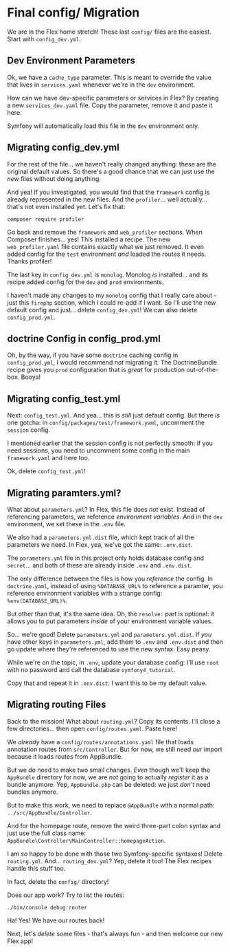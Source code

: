 # Final config/ Migration

We are in the Flex home stretch! These last `config/` files are the easiest. Start
with `config_dev.yml`.

## Dev Environment Parameters

Ok, we have a `cache_type` parameter. This is meant to override the value that
lives in `services.yaml` whenever we're in the `dev` environment.

How can we have dev-specific parameters or services in Flex? By creating a new
`services_dev.yaml` file. Copy the parameter, remove it and paste it here.

Symfony will automatically load this file in the `dev` environment only.

## Migrating config_dev.yml

For the rest of the file... we haven't really changed anything: these are the original
default values. So there's a good chance that we can just use the *new* files without
doing anything.

And yea! If you investigated, you would find that the `framework` config is already
represented in the new files. And the `profiler`... well actually... that's not
even installed yet. Let's fix that:

```terminal
composer require profiler
```

Go back and remove the `framework` and `web_profiler` sections. When Composer finishes...
yes! This installed a recipe. The new `web_profiler.yaml` file contains exactly
what we just removed. It even added config for the `test` environment *and* loaded
the routes it needs. Thanks profiler!

The last key in `config_dev.yml` is `monolog`. Monolog *is* installed... and its
recipe added config for the `dev` and `prod` environments.

I haven't made any changes to my `monolog` config that I really care about - just
this `firephp` section, which I could re-add if I want. So I'll use the new default
config and just... delete `config_dev.yml`! We can also delete `config_prod.yml`.

## doctrine Config in config_prod.yml

Oh, by the way, if you have some `doctrine` caching config in `config_prod.yml`,
I would recommend *not* migrating it. The DoctrineBundle recipe gives you `prod`
configuration that is *great* for production out-of-the-box. Booya!

## Migrating config_test.yml

Next: `config_test.yml`. And yea... this is *still* just default config. But there
*is* one gotcha: in `config/packages/test/framework.yaml`, uncomment the `session`
config.

I mentioned earlier that the session config is not perfectly smooth: if you need sessions,
you need to uncomment some config in the main `framework.yaml` and here too.

Ok, delete `config_test.yml`!

## Migrating paramters.yml?

What about `parameters.yml`? In Flex, this file does *not* exist. Instead of
referencing parameters, we reference *environment variables*. And in the `dev`
environment, we set these in the `.env` file.

We also had a `parameters.yml.dist` file, which kept track of all the parameters
we need. In Flex, yea, we've got the same: `.env.dist`.

The `parameters.yml` file in this project only holds database config and `secret`...
and both of these are already inside `.env` and `.env.dist`.

The only difference between the files is how you *reference* the config. In `doctrine.yaml`,
instead of using `%DATABASE_URL%` to reference a paramter, you reference environment
variables with a strange config: `%env(DATABASE_URL)%`.

But other than that, it's the same idea. Oh, the `resolve:` part is optional: it
allows you to put parameters *inside* of your environment variable values.

So... we're good! Delete `parameters.yml` and `parameters.yml.dist`. If *you* have
other keys in `parameters.yml`, add them to `.env` and `.env.dist` and then go
update where they're referenced to use the new syntax. Easy peasy.

While we're on the topic, in `.env`, update your database config: I'll use `root`
with no password and call the database `symfony4_tutorial`.

Copy that and repeat it in `.env.dist`: I want this to be my default value.

## Migrating routing Files

Back to the mission! What about `routing.yml`? Copy its contents. I'll close a few
directories... then open `config/routes.yaml`. Paste here!

We *already* have a `config/routes/annotations.yaml` file that loads annotation
routes from `src/Controller`. But for now, we still need *our* import because it
loads routes from AppBundle.

But we *do* need to make two small changes. *Even* though we'll keep the `AppBundle`
directory for now, we are *not* going to actually *register* it as a bundle anymore.
Yep, `AppBundle.php` can be deleted: we just *don't* need bundles anymore.

But to make this work, we need to replace `@AppBundle` with a normal path:
`../src/AppBundle/Controller`.

And for the homepage route, remove the weird three-part colon syntax and just use
the full class name: `AppBundle\Controller\MainController::homepageAction`.

I am *so* happy to be done with those two Symfony-specific syntaxes! Delete
`routing.yml`. And... `routing_dev.yml`? Yep, delete it too! The Flex recipes handle
this stuff too.

In fact, delete the `config/` directory!

Does our app work? Try to list the routes:

```terminal
./bin/console debug:router
```

Ha! Yes! We have our routes back!

Next, let's *delete* some files - that's always fun - and then welcome our new Flex
app!
